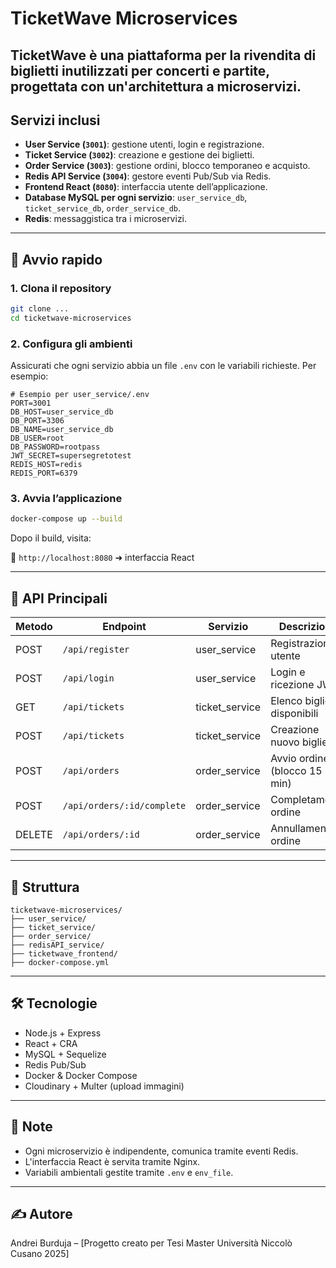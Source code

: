 # TicketWave Microservices

## TicketWave è una piattaforma per la rivendita di biglietti inutilizzati per concerti e partite, progettata con un'architettura a microservizi.

## Servizi inclusi

-   **User Service (`3001`)**: gestione utenti, login e registrazione.
-   **Ticket Service (`3002`)**: creazione e gestione dei biglietti.
-   **Order Service (`3003`)**: gestione ordini, blocco temporaneo e acquisto.
-   **Redis API Service (`3004`)**: gestore eventi Pub/Sub via Redis.
-   **Frontend React (`8080`)**: interfaccia utente dell’applicazione.
-   **Database MySQL per ogni servizio**: `user_service_db`, `ticket_service_db`, `order_service_db`.
-   **Redis**: messaggistica tra i microservizi.

---

## 🚀 Avvio rapido

### 1. Clona il repository

```bash
git clone ...
cd ticketwave-microservices
```

### 2. Configura gli ambienti

Assicurati che ogni servizio abbia un file `.env` con le variabili richieste. Per esempio:

```env
# Esempio per user_service/.env
PORT=3001
DB_HOST=user_service_db
DB_PORT=3306
DB_NAME=user_service_db
DB_USER=root
DB_PASSWORD=rootpass
JWT_SECRET=supersegretotest
REDIS_HOST=redis
REDIS_PORT=6379
```

### 3. Avvia l’applicazione

```bash
docker-compose up --build
```

Dopo il build, visita:

📍 `http://localhost:8080` ➜ interfaccia React

---

## 🔗 API Principali

| Metodo | Endpoint                   | Servizio       | Descrizione                  |
| ------ | -------------------------- | -------------- | ---------------------------- |
| POST   | `/api/register`            | user_service   | Registrazione utente         |
| POST   | `/api/login`               | user_service   | Login e ricezione JWT        |
| GET    | `/api/tickets`             | ticket_service | Elenco biglietti disponibili |
| POST   | `/api/tickets`             | ticket_service | Creazione nuovo biglietto    |
| POST   | `/api/orders`              | order_service  | Avvio ordine (blocco 15 min) |
| POST   | `/api/orders/:id/complete` | order_service  | Completamento ordine         |
| DELETE | `/api/orders/:id`          | order_service  | Annullamento ordine          |

---

## 📁 Struttura

```
ticketwave-microservices/
├── user_service/
├── ticket_service/
├── order_service/
├── redisAPI_service/
├── ticketwave_frontend/
├── docker-compose.yml
```

---

## 🛠️ Tecnologie

-   Node.js + Express
-   React + CRA
-   MySQL + Sequelize
-   Redis Pub/Sub
-   Docker & Docker Compose
-   Cloudinary + Multer (upload immagini)

---

## 📌 Note

-   Ogni microservizio è indipendente, comunica tramite eventi Redis.
-   L'interfaccia React è servita tramite Nginx.
-   Variabili ambientali gestite tramite `.env` e `env_file`.

---

## ✍️ Autore

Andrei Burduja – [Progetto creato per Tesi Master Università Niccolò Cusano 2025]
